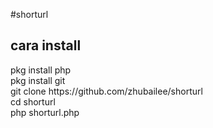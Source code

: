 #shorturl
<h2>cara install</h2>
<p>pkg install php<br>
pkg install git<br>
git clone https://github.com/zhubailee/shorturl<br>
cd shorturl<br>
php shorturl.php

